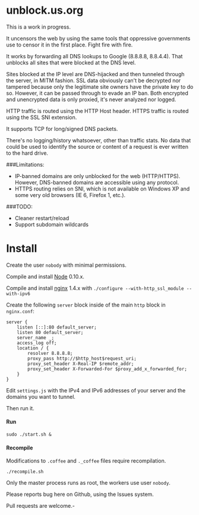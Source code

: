 unblock.us.org
==============

This is a work in progress.

It uncensors the web by using the same tools that oppressive governments use to censor it in the first place. Fight fire with fire.

It works by forwarding all DNS lookups to Google (8.8.8.8, 8.8.4.4). That unblocks all sites that were blocked at the DNS level.

Sites blocked at the IP level are DNS-hijacked and then tunneled through the server, in MITM fashion. SSL data obviously can't be decrypted nor tampered because only the legitimate site owners have the private key to do so. However, it can be passed through to evade an IP ban. Both encrypted and unencrypted data is only proxied, it's never analyzed nor logged.

HTTP traffic is routed using the HTTP Host header. HTTPS traffic is routed using the SSL SNI extension.

It supports TCP for long/signed DNS packets.

There's no logging/history whatsoever, other than traffic stats. No data that could be used to identify the source or content of a request is ever written to the hard drive.

###Limitations:

* IP-banned domains are only unblocked for the web (HTTP/HTTPS). However, DNS-banned domains are accessible using any protocol.
* HTTPS routing relies on SNI, which is not available on Windows XP and some very old browsers (IE 6, Firefox 1, etc.).


###TODO:

* Cleaner restart/reload
* Support subdomain wildcards


# Install

Create the user ```nobody``` with minimal permissions.

Compile and install [Node](https://github.com/joyent/node) 0.10.x.

Compile and install [nginx](http://nginx.org/en/download.html) 1.4.x with ```./configure --with-http_ssl_module --with-ipv6```

Create the following ```server``` block inside of the main ```http``` block in ```nginx.conf```:
```
server {
    listen [::]:80 default_server;
    listen 80 default_server;
    server_name _;
    access_log off;
    location / {
        resolver 8.8.8.8;
        proxy_pass http://$http_host$request_uri;
        proxy_set_header X-Real-IP $remote_addr;
        proxy_set_header X-Forwarded-For $proxy_add_x_forwarded_for;
    }
}
```

Edit ```settings.js``` with the IPv4 and IPv6 addresses of your server and the domains you want to tunnel.

Then run it.

#### Run
```
sudo ./start.sh &
```

#### Recompile

Modifications to ```.coffee``` and ```._coffee``` files require recompilation.
```
./recompile.sh
```

Only the master process runs as root, the workers use user ```nobody```.

Please reports bug here on Github, using the Issues system.

Pull requests are welcome.-
